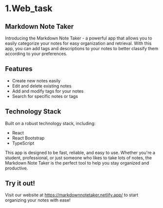 # 1.Web_task
## Markdown Note Taker

Introducing the Markdown Note Taker - a powerful app that allows you to easily categorize your notes for easy organization and retrieval. With this app, you can add tags and descriptions to your notes to better classify them according to your preferences.

## Features
- Create new notes easily
- Edit and delete existing notes
- Add and modify tags for your notes
- Search for specific notes or tags

## Technology Stack
Built on a robust technology stack, including:
- React
- React Bootstrap
- TypeScript

This app is designed to be fast, reliable, and easy to use. Whether you're a student, professional, or just someone who likes to take lots of notes, the Markdown Note Taker is the perfect tool to help you stay organized and productive.

## Try it out!

Visit our website at https://markdownnotetaker.netlify.app/ to start organizing your notes with ease!

